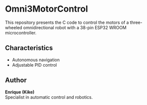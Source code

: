 # Omni3MotorControl
 This repository presents the C code to control the motors of a three-wheeled omnidirectional robot with a 38-pin ESP32 WROOM microcontroller.

## Characteristics
- Autonomous navigation
- Adjustable PID control
  
## Author
**Enrique (Kike)**  
Specialist in automatic control and robotics.
